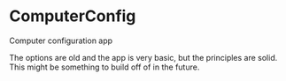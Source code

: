 # ComputerConfig
Computer configuration app

The options are old and the app is very basic, but the principles are solid. This might be something to build off of in the future.
